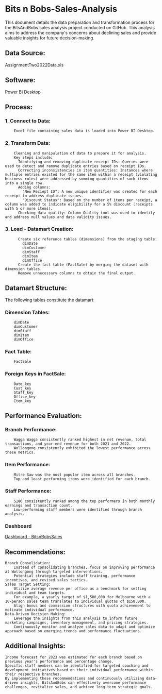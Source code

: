 # Bits n Bobs-Sales-Analysis
This document details the data preparation and transformation process for the BitsAndBobs sales analysis project conducted on GitHub. This analysis aims to address the company's concerns about declining sales and provide valuable insights for future decision-making.

## Data Source:
AssignmentTwo2022Data.xls

## Software:
Power BI Desktop

## Process:
  ### 1. Connect to Data:
        Excel file containing sales data is loaded into Power BI Desktop.
  ### 2. Transform Data:
        Cleaning and manipulation of data to prepare it for analysis.
        Key steps include:
          Identifying and removing duplicate receipt IDs: Queries were used to detect and remove duplicate entries based on receipt IDs.
          Correcting inconsistencies in item quantities: Instances where multiple entries existed for the same item within a receipt (violating business rules) were addressed by summing quantities of such items into a single row.
          Adding columns:
            "New Reciept ID": A new unique identifier was created for each receipt to address duplicate issues.
            "Discount Status": Based on the number of items per receipt, a column was added to indicate eligibility for a 5% discount (receipts with 5 or more items).
          Checking data quality: Column Quality tool was used to identify and address null values and data validity issues.
  ### 3. Load - Datamart Creation:
          Create six reference tables (dimensions) from the staging table:
            dimDate
            dimCustomer
            dimStaff
            dimItem
            dimOffice
          Create the fact table (FactSale) by merging the dataset with dimension tables.
          Remove unnecessary columns to obtain the final output.

## Datamart Structure:
The following tables constitute the datamart:
  ### Dimension Tables:
        dimDate
        dimCustomer
        dimStaff
        dimItem
        dimOffice
  ### Fact Table:
        FactSale
  ### Foreign Keys in FactSale:
        Date_key
        Cust_key
        Staff_key
        Office_key
        Item_key

## Performance Evaluation:
  ### Branch Performance:
        Wagga Wagga consistently ranked highest in net revenue, total transactions, and year-end revenue for both 2021 and 2022.
        Wollongong consistently exhibited the lowest performance across these metrics.
  ### Item Performance:
        Mitre Saw was the most popular item across all branches.
        Top and least performing items were identified for each branch.
  ### Staff Performance:
        S186 consistently ranked among the top performers in both monthly earnings and transaction count.
        Low-performing staff members were identified through branch analysis.

### Dashboard
[Dashboard - BitsnBobsSales](https://app.powerbi.com/groups/me/dashboards/50e3223d-6beb-40bf-8a0c-59d24e72791b?experience=power-bi)

## Recommendations:
    Branch Consolidation:
        Instead of consolidating branches, focus on improving performance at Wollongong through targeted interventions.
        Potential strategies include staff training, performance incentives, and revised sales tactics.
    Sales Target Setting:
        Utilize average revenue per office as a benchmark for setting individual and team targets.
        For example, a yearly target of $1,500,000 for Melbourne with a 10-person sales team translates to individual quotas of $150,000.
        Align bonus and commission structures with quota achievement to motivate individual performance.
    Data-Driven Decision Making:
        Leverage the insights from this analysis to inform future marketing campaigns, inventory management, and pricing strategies.
        Continuously monitor and analyze sales data to adapt and optimize approach based on emerging trends and performance fluctuations.
## Additional Insights:    
    Income forecast for 2023 was estimated for each branch based on previous year's performance and percentage change.
    Specific staff members can be identified for targeted coaching and development initiatives based on their individual performance within their respective branches.
    By implementing these recommendations and continuously utilizing data-driven insights, BitsAndBobs can effectively overcome performance challenges, revitalize sales, and achieve long-term strategic goals.
